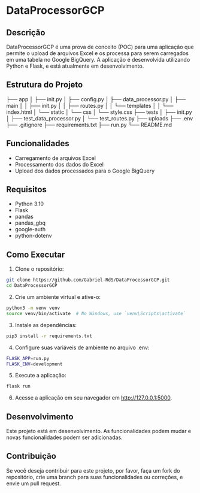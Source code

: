 # DataProcessorGCP

## Descrição

DataProcessorGCP é uma prova de conceito (POC) para uma aplicação que permite o upload de arquivos Excel e os processa para serem carregados em uma tabela no Google BigQuery. A aplicação é desenvolvida utilizando Python e Flask, e está atualmente em desenvolvimento.

## Estrutura do Projeto

├── app
│ ├── init.py
│ ├── config.py
│ ├── data_processor.py
│ ├── main
│ │ ├── init.py
│ │ ├── routes.py
│ │ └── templates
│ │ └── index.html
│ └── static
│ └── css
│ └── style.css
├── tests
│ ├── init.py
│ ├── test_data_processor.py
│ └── test_routes.py
├── uploads
├── .env
├── .gitignore
├── requirements.txt
├── run.py
└── README.md


## Funcionalidades

- Carregamento de arquivos Excel
- Processamento dos dados do Excel
- Upload dos dados processados para o Google BigQuery

## Requisitos

- Python 3.10
- Flask
- pandas
- pandas_gbq
- google-auth
- python-dotenv

## Como Executar

1. Clone o repositório:

```bash
git clone https://github.com/Gabriel-RdS/DataProcessorGCP.git
cd DataProcessorGCP
```
2. Crie um ambiente virtual e ative-o:

```bash
python3 -m venv venv
source venv/bin/activate  # No Windows, use `venv\Scripts\activate`
```

3. Instale as dependências:

```bash
pip3 install -r requirements.txt
```

4. Configure suas variáveis de ambiente no arquivo .env:

```bash
FLASK_APP=run.py
FLASK_ENV=development
```

5. Execute a aplicação:

```bash
flask run
```

6. Acesse a aplicação em seu navegador em http://127.0.0.1:5000.

## Desenvolvimento

Este projeto está em desenvolvimento. As funcionalidades podem mudar e novas funcionalidades podem ser adicionadas.

## Contribuição

Se você deseja contribuir para este projeto, por favor, faça um fork do repositório, crie uma branch para suas funcionalidades ou correções, e envie um pull request.

